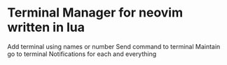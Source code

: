 # Terminal Manager for neovim written in lua

Add terminal using names or number
Send command to terminal
Maintain go to terminal
Notifications for each and everything

